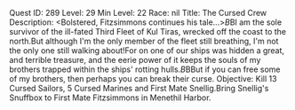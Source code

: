 Quest ID: 289
Level: 29
Min Level: 22
Race: nil
Title: The Cursed Crew
Description: <Bolstered, Fitzsimmons continues his tale...>$B$BI am the sole survivor of the ill-fated Third Fleet of Kul Tiras, wrecked off the coast to the north.But although I'm the only member of the fleet still breathing, I'm not the only one still walking about!For on one of our ships was hidden a great, and terrible treasure, and the eerie power of it keeps the souls of my brothers trapped within the ships' rotting hulls.$B$BBut if you can free some of my brothers, then perhaps you can break their curse.
Objective: Kill 13 Cursed Sailors, 5 Cursed Marines and First Mate Snellig.Bring Snellig's Snuffbox to First Mate Fitzsimmons in Menethil Harbor.
